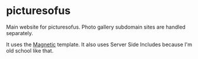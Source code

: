 picturesofus
============

Main website for picturesofus. Photo gallery subdomain sites are handled separately.

It uses the [Magnetic]("http://pixelhint.com/magnetic-free-html5-responsive-photography-website-template/") template.
It also uses Server Side Includes because I'm old school like that.
